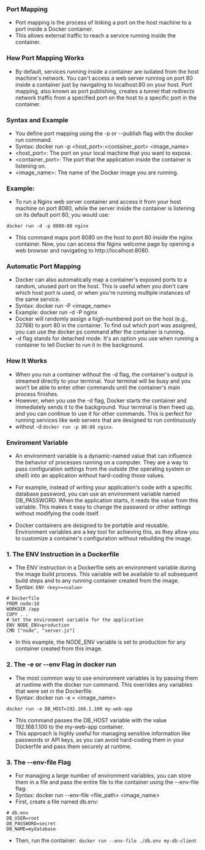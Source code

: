 ### Port Mapping
+ Port mapping is the process of linking a port on the host machine to a port inside a Docker container.
+ This allows external traffic to reach a service running inside the container.
### How Port Mapping Works
+ By default, services running inside a container are isolated from the host machine's network. You can't access a web server running on port 80 inside a container just by navigating to localhost:80 on your host. Port mapping, also known as port publishing, creates a tunnel that redirects network traffic from a specified port on the host to a specific port in the container.
### Syntax and Example
+ You define port mapping using the -p or --publish flag with the docker run command.
+ Syntax: docker run -p <host_port>:<container_port> <image_name>
+ <host_port>: The port on your local machine that you want to expose.
+ <container_port>: The port that the application inside the container is listening on.
+ <image_name>: The name of the Docker image you are running.
### Example:
+ To run a Nginx web server container and access it from your host machine on port 8080,
 while the server inside the container is listening on its default port 80, you would use:
```
docker run -d -p 8080:80 nginx
```
+ This command maps port 8080 on the host to port 80 inside the nginx container.
  Now, you can access the Nginx welcome page by opening a web browser and navigating to http://localhost:8080.

### Automatic Port Mapping
+ Docker can also automatically map a container's exposed ports to a random, unused port on the host. This is useful when you don't care which host port is used, or when you're running multiple instances of the same service.
+ Syntax: docker run -P <image_name>
+ Example: docker run -d -P nginx
+ Docker will randomly assign a high-numbered port on the host (e.g., 32768) to port 80 in the container. To find out which port was assigned, you can use the docker ps command after the container is running.
+ -d flag stands for detached mode. It's an option you use when running a container to tell Docker to run it in the background.
### How It Works
+ When you run a container without the -d flag, the container's output is streamed directly to your terminal. Your terminal will be busy and you won't be able to enter other commands until the container's main process finishes.
+ However, when you use the -d flag, Docker starts the container and immediately sends it to the background. Your terminal is then freed up, and you can continue to use it for other commands. This is perfect for running services like web servers that are designed to run continuously
+ without -d `docker run -p 80:80 nginx`. 

### Enviroment Variable
+ An environment variable is a dynamic-named value that can influence the behavior of processes running on a computer. They are a way to pass configuration settings from the outside (the operating system or shell) into an application without hard-coding those values.

+ For example, instead of writing your application's code with a specific database password, you can use an environment variable named DB_PASSWORD. When the application starts, it reads the value from this variable. This makes it easy to change the password or other settings without modifying the code itself.

+ Docker containers are designed to be portable and reusable. Environment variables are a key tool for achieving this, as they allow you to customize a container's configuration without rebuilding the image.
### 1. The ENV Instruction in a Dockerfile
+ The ENV instruction in a Dockerfile sets an environment variable during the image build process. This variable will be available to all subsequent build steps and to any running container created from the image.
+ Syntax: `ENV <key>=<value>`
 ```
# Dockerfile
FROM node:18
WORKDIR /app
COPY . .
# Set the environment variable for the application
ENV NODE_ENV=production
CMD ["node", "server.js"]
```
+ In this example, the NODE_ENV variable is set to production for any container created from this image.

### 2.  The -e or --env Flag in docker run
+ The most common way to use environment variables is by passing them at runtime with the docker run command. This overrides any variables that were set in the Dockerfile.
+ Syntax: docker run -e <key>=<value> <image_name>
```
docker run -e DB_HOST=192.168.1.100 my-web-app
```
+ This command passes the DB_HOST variable with the value 192.168.1.100 to the my-web-app container.
+ This approach is highly useful for managing sensitive information like passwords or API keys, as you can avoid hard-coding them in your Dockerfile and pass them securely at runtime.
### 3. The --env-file Flag
+ For managing a large number of environment variables, you can store them in a file and pass the entire file to the container using the --env-file flag.
+ Syntax: docker run --env-file <file_path> <image_name>
+ First, create a file named db.env:
```
# db.env
DB_USER=root
DB_PASSWORD=secret
DB_NAME=mydatabase
```
+ Then, run the container:` docker run --env-file ./db.env my-db-client`
